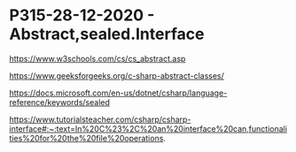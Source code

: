 # P315-28-12-2020 - Abstract,sealed.Interface

https://www.w3schools.com/cs/cs_abstract.asp

https://www.geeksforgeeks.org/c-sharp-abstract-classes/

https://docs.microsoft.com/en-us/dotnet/csharp/language-reference/keywords/sealed

https://www.tutorialsteacher.com/csharp/csharp-interface#:~:text=In%20C%23%2C%20an%20interface%20can,functionalities%20for%20the%20file%20operations.
